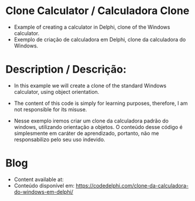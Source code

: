 # Clone Calculator / Calculadora Clone
- Example of creating a calculator in Delphi, clone of the Windows calculator.
- Exemplo de criação de calculadora em Delphi, clone da calculadora do Windows.

# Description / Descrição:
- In this example we will create a clone of the standard Windows calculator, using object orientation.
- The content of this code is simply for learning purposes, therefore, I am not responsible for its misuse.

- Nesse exemplo iremos criar um clone da calculadora padrão do windows, utilizando orientação a objetos.
O conteúdo desse código é simplesmente em caráter de aprendizado, portanto, não me responsabilizo pelo seu uso indevido.

# Blog
- Content available at:
- Conteúdo disponível em:
  https://codedelphi.com/clone-da-calculadora-do-windows-em-delphi/
